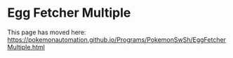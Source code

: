 # Egg Fetcher Multiple

This page has moved here: https://pokemonautomation.github.io/Programs/PokemonSwSh/EggFetcherMultiple.html

